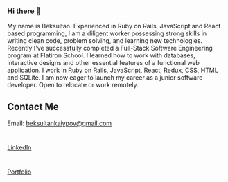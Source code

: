 ### Hi there 👋
My name is Beksultan. Experienced in Ruby on Rails, JavaScript and React based programming, I am a diligent worker possessing strong skills in writing clean code, problem solving, and learning new technologies. Recently I've successfully completed a Full-Stack Software Engineering program at Flatiron School. I learned how to work with databases, interactive designs and other essential features of a functional web application. I work in Ruby on Rails, JavaScript, React, Redux, CSS, HTML and SQLite. I am now eager to launch my career as a junior software developer. Open to relocate or work remotely. 

## Contact Me 
Email: beksultankaiypov@gmail.com
#
[LinkedIn](https://www.linkedin.com/in/beksultan-kaiypov-1ba364206/)
#
[Portfolio](https://beka23.github.io/)



<!--
**Beka23/Beka23** is a ✨ _special_ ✨ repository because its `README.md` (this file) appears on your GitHub profile.

Here are some ideas to get you started:

- 🔭 I’m currently working on ...
- 🌱 I’m currently learning ...
- 👯 I’m looking to collaborate on ...
- 🤔 I’m looking for help with ...
- 💬 Ask me about ...
- 📫 How to reach me: ...
- 😄 Pronouns: ...
- ⚡ Fun fact: ...
-->
